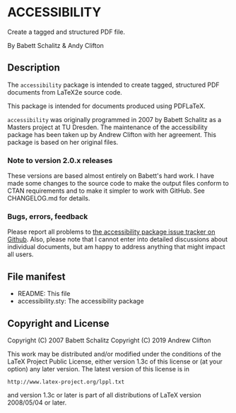 # ACCESSIBILITY
Create a tagged and structured PDF file.

By Babett Schalitz & Andy Clifton

## Description

The `accessibility` package  is intended to create tagged, structured PDF documents from LaTeX2e source code.

This package is intended for documents produced using PDFLaTeX.

`accessibility` was originally programmed in 2007 by Babett Schalitz as a Masters project at
TU Dresden. The maintenance of the accessibility package has been taken up
by Andrew Clifton with her agreement. This package is based on her original files.

### Note to version 2.0.x releases

These versions are based almost entirely on Babett's hard work. I have made
some changes to the source code to make the output files conform to CTAN
requirements and to make it simpler to work with GitHub. See CHANGELOG.md for details.

### Bugs, errors, feedback

Please report all problems to [the accessibility package issue tracker on Github](https://github.com/AndyClifton/accessibility/issues). Also, please note that I cannot enter into detailed discussions about individual documents, but am happy to address anything that might impact all users.

## File manifest

- README:                          This file
- accessibility.sty:               The accessibility package

## Copyright and License

Copyright (C) 2007 Babett Schalitz
Copyright (C) 2019 Andrew Clifton

This work may be distributed and/or modified under the conditions of
the LaTeX Project Public License, either version 1.3c of this license
or (at your option) any later version.  The latest version of this
license is in

    http://www.latex-project.org/lppl.txt

and version 1.3c or later is part of all distributions of LaTeX version
2008/05/04 or later.
